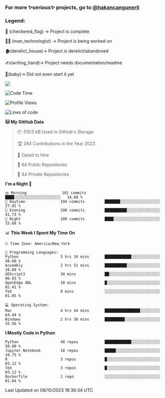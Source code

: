 ### For more ✨serious✨ projects, go to [@hakancangunerli](https://github.com/hakancangunerli)


### Legend:


🏁 (checkered_flag) -> Project is complete

👨‍💻 (man_technologist)   -> Project is being worked on

🏚️(derelict_house)-> Project is derelict/abandoned

✍️(writing_hand)-> Project needs documentation/readme

👶(baby)-> Did not even start it yet

![](https://github-readme-stats.vercel.app/api/top-langs/?username=hakancangunerli&layout=compact&hide=tex,html,shell,CSS,Ruby,Makefile,EmberScript,MATLAB,C&langs_count=6&exclude_repo=2015-csharp,gt_code,gsu_code,uga_code,uga_robotics)

<!--START_SECTION:waka-->
![Code Time](http://img.shields.io/badge/Code%20Time-544%20hrs%2024%20mins-blue)

![Profile Views](http://img.shields.io/badge/Profile%20Views-1-blue)

![Lines of code](https://img.shields.io/badge/From%20Hello%20World%20I%27ve%20Written-3.1%20million%20lines%20of%20code-blue)

**🐱 My GitHub Data** 

> 📦 510.0 kB Used in GitHub's Storage 
 > 
> 🏆 284 Contributions in the Year 2023
 > 
> 💼 Opted to Hire
 > 
> 📜 64 Public Repositories 
 > 
> 🔑 44 Private Repositories 
 > 
**I'm a Night 🦉** 

```text
🌞 Morning                102 commits         ████░░░░░░░░░░░░░░░░░░░░░   14.68 % 
🌆 Daytime                194 commits         ███████░░░░░░░░░░░░░░░░░░   27.91 % 
🌃 Evening                290 commits         ██████████░░░░░░░░░░░░░░░   41.73 % 
🌙 Night                  109 commits         ████░░░░░░░░░░░░░░░░░░░░░   15.68 % 
```


📊 **This Week I Spent My Time On** 

```text
🕑︎ Time Zone: America/New_York

💬 Programming Languages: 
Python                   3 hrs 34 mins       ████████████░░░░░░░░░░░░░   48.60 % 
Assembly                 2 hrs 51 mins       ██████████░░░░░░░░░░░░░░░   38.89 % 
GDScript3                30 mins             ██░░░░░░░░░░░░░░░░░░░░░░░   06.93 % 
OpenEdge ABL             10 mins             █░░░░░░░░░░░░░░░░░░░░░░░░   02.41 % 
TeX                      8 mins              ░░░░░░░░░░░░░░░░░░░░░░░░░   01.85 % 

💻 Operating System: 
Mac                      4 hrs 44 mins       ████████████████░░░░░░░░░   64.44 % 
Windows                  2 hrs 36 mins       █████████░░░░░░░░░░░░░░░░   35.56 % 
```

**I Mostly Code in Python** 

```text
Python                   48 repos            ████████████░░░░░░░░░░░░░   50.00 % 
Jupyter Notebook         18 repos            █████░░░░░░░░░░░░░░░░░░░░   18.75 % 
R                        3 repos             █░░░░░░░░░░░░░░░░░░░░░░░░   03.12 % 
TeX                      3 repos             █░░░░░░░░░░░░░░░░░░░░░░░░   03.12 % 
Dockerfile               1 repo              ░░░░░░░░░░░░░░░░░░░░░░░░░   01.04 % 
```




 Last Updated on 08/10/2023 18:36:34 UTC
<!--END_SECTION:waka-->


